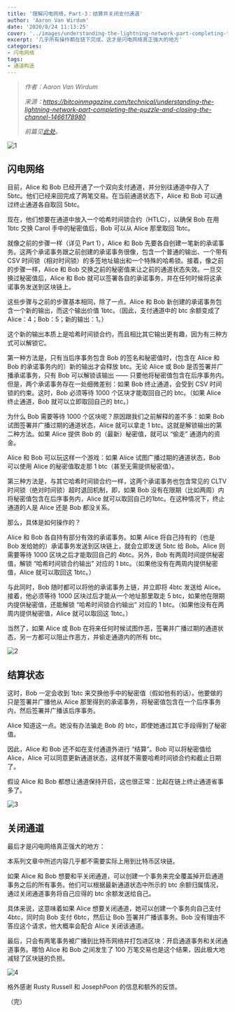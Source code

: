 ```yaml
---
title: '理解闪电网络，Part-3：结算并关闭支付通道'
author: 'Aaron Van Wirdum'
date: '2020/8/24 11:13:25'
cover: '../images/understanding-the-lightning-network-part-completing-the-puzzle-and-closing-the-channel/9dce5612c6aa4440a3905ded0d6b89c5.png'
excerpt: '几乎所有操作都在链下完成，这才是闪电网络真正强大的地方'
categories:
- 闪电网络
tags:
- 通道构造
---
```


> *作者：Aaron Van Wirdum*
>
> *来源：<https://bitcoinmagazine.com/technical/understanding-the-lightning-network-part-completing-the-puzzle-and-closing-the-channel-1466178980>*
>
> *前篇见[此处](https://www.btcstudy.org/2020/08/24/understanding-the-lightning-network-part-creating-the-network/)。*


![1](../images/understanding-the-lightning-network-part-completing-the-puzzle-and-closing-the-channel/9dce5612c6aa4440a3905ded0d6b89c5.png)

## 闪电网络

目前，Alice 和 Bob 已经开通了一个双向支付通道，并分别往通道中存入了 5btc。他们已经来回完成了两笔交易。在当前通道状态下，Alice 和 Bob 可以通过终止通道各自取回 5btc。

现在，他们想要在通道中放入一个哈希时间锁合约（HTLC），以确保 Bob 在用 1btc 交换 Carol 手中的秘密值后，Bob 可以从 Alice 那里取回 1btc。

就像之前的步骤一样（详见 Part 1），Alice 和 Bob 先要各自创建一笔新的承诺事务。这两个承诺事务跟之前创建的承诺事务很像，包含一个普通的输出、一个带有 CSV  时间锁（相对时间锁）的多签地址输出和一个特殊的哈希锁。接着，像之前的步骤一样，Alice 和 Bob 交换之前的秘密值来让之前的通道状态失效。一旦交换过秘密值后，Alice 和 Bob 就可以签署各自的承诺事务，并在任何时候将这承诺事务发送到区块链上。

这些步骤与之前的步骤基本相同，除了一点。Alice 和 Bob 新创建的承诺事务包含一个新的输出，而这个输出价值 1btc。（因此，支付通道中的 btc 余额变成了 Alice：4；Bob：5；新的输出：1。）

这个新的输出本质上是哈希时间锁合约，而且相比其它输出更有趣，因为有三种方式可以解锁它。

第一种方法是，只有当后序事务包含 Bob 的签名和秘密值时，(包含在 Alice 和 Bob 的承诺事务内的）新的输出才会释放 btc。无论 Alice 或 Bob 是否签署并广播承诺事务，只有 Bob 可以解锁该输出 —— 只要他将秘密值包含在后序事务内。但是，两个承诺事务存在一处细微差别：如果 Bob 终止通道，会受到 CSV 时间锁的约束。这时，Bob 必须等待 1000 个区块才能取回自己的 btc。（如果 Alice 终止通道，Bob 就可以立即取回自己的 btc。）

为什么 Bob 需要等待 1000 个区块呢？原因跟我们之前解释的差不多：如果 Bob 试图签署并广播过期的通道状态，Alice 就可以拿走 1 btc。这就是解锁输出的第二种方法。如果 Alice 提供 Bob 的（最新）秘密值，就可以 “偷走” 通道内的资金。

Alice 和 Bob 可以玩这样一个游戏：如果 Alice 试图广播过期的通道状态，Bob 可以使用 Alice 的秘密值取走那 1 btc（甚至无需提供秘密值）。

第三种方法是，与其它哈希时间锁合约一样，这两个承诺事务也包含常见的 CLTV 时间锁（绝对时间锁）超时退回机制，即，如果 Bob 没有在限期（比如两周）内将秘密值包含在后序事务内，Alice 就可以取回自己的1btc。在这种情况下，终止通道的人是 Alice 还是 Bob 都没关系。

那么，具体是如何操作的？

Alice 和 Bob 各自持有部分有效的承诺事务。如果 Alice 将自己持有的（也是 Bob 发给她的）承诺事务发送到区块链上，就会立即发送 5btc 给 Bob。Alice 则需要等待 1000 区块之后才能取回自己的 4btc。另外，Bob 有两周时间提供秘密值，解锁 “哈希时间锁合约输出” 对应的 1 btc。（如果他没有在两周内提供秘密值，Alice 就可以取回这 1btc。）

与此同时，Bob 随时都可以将他的承诺事务上链，并立即将 4btc 发送给 Alice。接着，他必须等待 1000 区块过后才能从一个地址那里取走 5 btc，如果他在限期内提供秘密值，还能解锁 “哈希时间锁合约输出” 对应的 1 btc。（如果他没有在两周内提供秘密值，Alice 就可以取回这 1btc。）

当然了，如果 Alice 或 Bob 在将来任何时候试图作恶，签署并广播过期的通道状态，另一方都可以阻止作恶方，并偷走通道内的所有 btc。

![2](../images/understanding-the-lightning-network-part-completing-the-puzzle-and-closing-the-channel/a2d64725aaac48d889fe63394f697266.jpg)

## 结算状态

这时，Bob 一定会收到 1btc 来交换他手中的秘密值（假如他有的话）。他要做的只是签署并广播他从 Alice 那里得到的承诺事务，将秘密值包含在一个后序事务内，然后签署并广播该后序事务。

Alice 知道这一点。她没有办法骗走 Bob 的 btc，即使她通过其它手段得到了秘密值。

因此，Alice 和 Bob 还不如在支付通道外进行 “结算”。Bob 可以将秘密值给 Alice，Alice 可以同意更新通道状态，这样就不需要哈希时间锁合约和截止日期了。

假设 Alice 和 Bob 都想让通道保持开启，这也很正常：比起在链上终止通道省事多了。

![3](../images/understanding-the-lightning-network-part-completing-the-puzzle-and-closing-the-channel/1eaeabe41624473184bef264dddc8607.png)

## 关闭通道

最后才是闪电网络真正强大的地方：

本系列文章中所述内容几乎都不需要实际上用到比特币区块链。

如果 Alice 和 Bob 想要和平关闭通道，可以创建一个事务来完全覆盖掉开启通道事务之后的所有事务。他们可以根据最新通道状态中所示的 btc 余额归属情况，通过关闭通道事务将自己应得的 btc 余额发送给自己。

具体来说，这意味着如果 Alice 想要关闭通道，她可以创建一个事务向自己支付 4btc，同时向 Bob 支付 6btc，然后让 Bob 签署并广播该事务。Bob 没有理由不答应这个请求，他大概率会配合 Alice 关闭该通道。

最后，只会有两笔事务被广播到比特币网络并打包进区块：开启通道事务和关闭通道事务。哪怕 Alice 和 Bob 之间发生了 100 万笔交易也是这个结果，因此极大地减轻了区块链的负担。

![4](../images/understanding-the-lightning-network-part-completing-the-puzzle-and-closing-the-channel/f6ea85e6d6094449b7bd74e2469cae95.png)

格外感谢 Rusty Russell 和 JosephPoon 的信息和额外的反馈。

（完）
